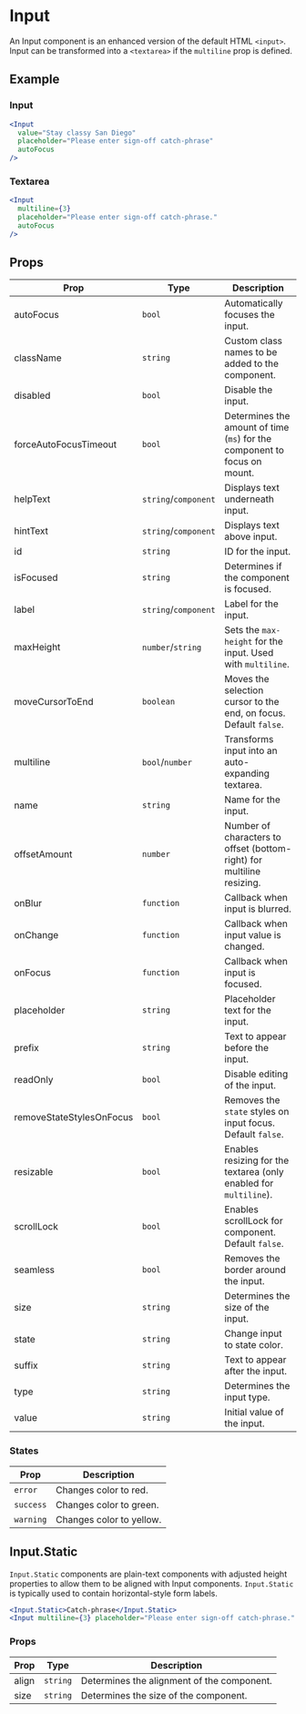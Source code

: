 # Input

An Input component is an enhanced version of the default HTML `<input>`. Input can be transformed into a `<textarea>` if the `multiline` prop is defined.

## Example

### Input

```jsx
<Input
  value="Stay classy San Diego"
  placeholder="Please enter sign-off catch-phrase"
  autoFocus
/>
```

### Textarea

```jsx
<Input
  multiline={3}
  placeholder="Please enter sign-off catch-phrase."
  autoFocus
/>
```

## Props

| Prop                     | Type                 | Description                                                               |
| ------------------------ | -------------------- | ------------------------------------------------------------------------- |
| autoFocus                | `bool`               | Automatically focuses the input.                                          |
| className                | `string`             | Custom class names to be added to the component.                          |
| disabled                 | `bool`               | Disable the input.                                                        |
| forceAutoFocusTimeout    | `bool`               | Determines the amount of time (`ms`) for the component to focus on mount. |
| helpText                 | `string`/`component` | Displays text underneath input.                                           |
| hintText                 | `string`/`component` | Displays text above input.                                                |
| id                       | `string`             | ID for the input.                                                         |
| isFocused                | `string`             | Determines if the component is focused.                                   |
| label                    | `string`/`component` | Label for the input.                                                      |
| maxHeight                | `number`/`string`    | Sets the `max-height` for the input. Used with `multiline`.               |
| moveCursorToEnd          | `boolean`            | Moves the selection cursor to the end, on focus. Default `false`.         |
| multiline                | `bool`/`number`      | Transforms input into an auto-expanding textarea.                         |
| name                     | `string`             | Name for the input.                                                       |
| offsetAmount             | `number`             | Number of characters to offset (bottom-right) for multiline resizing.     |
| onBlur                   | `function`           | Callback when input is blurred.                                           |
| onChange                 | `function`           | Callback when input value is changed.                                     |
| onFocus                  | `function`           | Callback when input is focused.                                           |
| placeholder              | `string`             | Placeholder text for the input.                                           |
| prefix                   | `string`             | Text to appear before the input.                                          |
| readOnly                 | `bool`               | Disable editing of the input.                                             |
| removeStateStylesOnFocus | `bool`               | Removes the `state` styles on input focus. Default `false`.               |
| resizable                | `bool`               | Enables resizing for the textarea (only enabled for `multiline`).         |
| scrollLock               | `bool`               | Enables scrollLock for component. Default `false`.                        |
| seamless                 | `bool`               | Removes the border around the input.                                      |
| size                     | `string`             | Determines the size of the input.                                         |
| state                    | `string`             | Change input to state color.                                              |
| suffix                   | `string`             | Text to appear after the input.                                           |
| type                     | `string`             | Determines the input type.                                                |
| value                    | `string`             | Initial value of the input.                                               |

### States

| Prop      | Description              |
| --------- | ------------------------ |
| `error`   | Changes color to red.    |
| `success` | Changes color to green.  |
| `warning` | Changes color to yellow. |

## Input.Static

`Input.Static` components are plain-text components with adjusted height properties to allow them to be aligned with Input components. `Input.Static` is typically used to contain horizontal-style form labels.

```jsx
<Input.Static>Catch-phrase</Input.Static>
<Input multiline={3} placeholder="Please enter sign-off catch-phrase." autoFocus />
```

### Props

| Prop  | Type     | Description                                |
| ----- | -------- | ------------------------------------------ |
| align | `string` | Determines the alignment of the component. |
| size  | `string` | Determines the size of the component.      |
